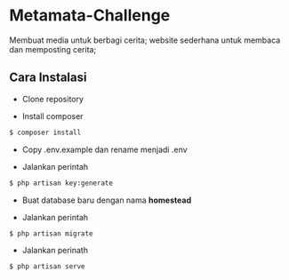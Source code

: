 # Metamata-Challenge
Membuat media untuk berbagi cerita; website sederhana untuk membaca dan memposting cerita;

## Cara Instalasi
- Clone repository

- Install composer
```sh
$ composer install
```
- Copy .env.example dan rename menjadi .env

- Jalankan perintah 
```sh
$ php artisan key:generate
```
- Buat database baru dengan nama **homestead**

- Jalankan perintah
```sh
$ php artisan migrate
```

- Jalankan perinath
```sh
$ php artisan serve
```